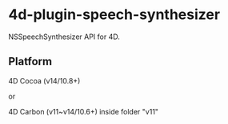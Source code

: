 4d-plugin-speech-synthesizer
============================

NSSpeechSynthesizer API for 4D.

Platform
--------
4D Cocoa (v14/10.8+)

or 

4D Carbon (v11~v14/10.6+) inside folder "v11"
